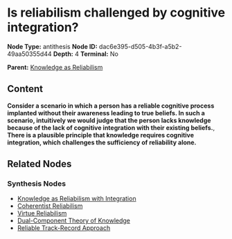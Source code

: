 # Is reliabilism challenged by cognitive integration?

**Node Type:** antithesis
**Node ID:** dac6e395-d505-4b3f-a5b2-49aa50355d44
**Depth:** 4
**Terminal:** No

**Parent:** [Knowledge as Reliabilism](knowledge-as-reliabilism-synthesis-bc254a9c-3372-4793-bd31-49d6aab705d8.md)

## Content

**Consider a scenario in which a person has a reliable cognitive process implanted without their awareness leading to true beliefs. In such a scenario, intuitively we would judge that the person lacks knowledge because of the lack of cognitive integration with their existing beliefs.**, **There is a plausible principle that knowledge requires cognitive integration, which challenges the sufficiency of reliability alone.**

## Related Nodes

### Synthesis Nodes

- [Knowledge as Reliabilism with Integration](knowledge-as-reliabilism-with-integration-synthesis-cccb4473-0bd2-4318-b394-f40f3221a69c.md)
- [Coherentist Reliabilism](coherentist-reliabilism-synthesis-6bba10bc-0eb1-4558-a599-9543147f10b6.md)
- [Virtue Reliabilism](virtue-reliabilism-synthesis-2dcbde43-6cbc-418d-9812-a38d70ae4964.md)
- [Dual-Component Theory of Knowledge](dual-component-theory-of-knowledge-synthesis-1e655711-2909-48d9-a13e-bf6322ee69c8.md)
- [Reliable Track-Record Approach](reliable-track-record-approach-synthesis-60b28079-a0f3-4a8c-a1b6-13f3286d9b60.md)
